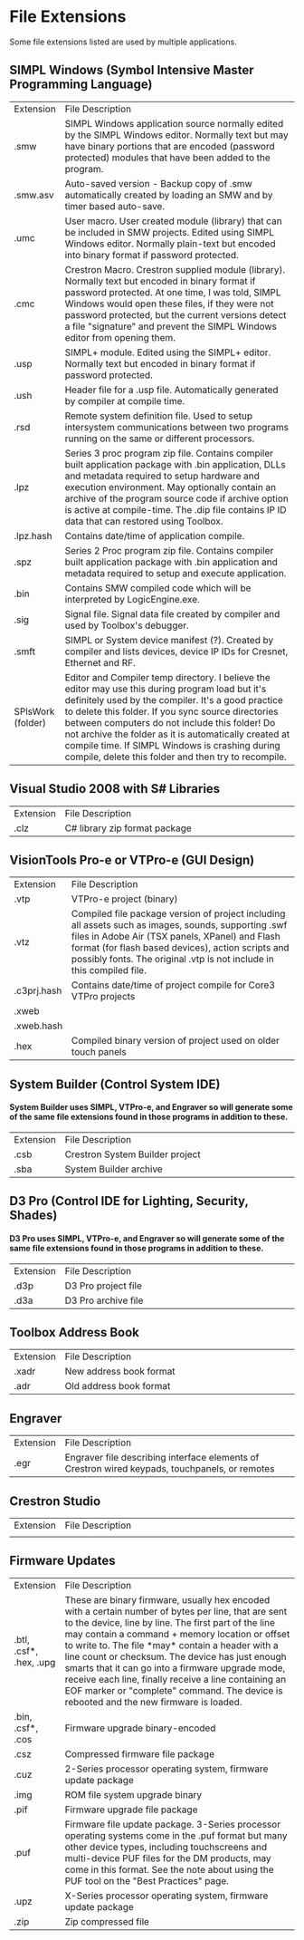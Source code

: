 # File Extensions #

Some file extensions listed are used by multiple applications.

## SIMPL Windows (Symbol Intensive Master Programming Language) ##
<table>
<tr>
<td width="10%">Extension</td>
<td width="90%">File Description</td>
</tr>

<tr>
<td>.smw</td>
<td>SIMPL Windows application source normally edited by the SIMPL Windows editor. Normally text but may have binary portions that are encoded (password protected) modules that have been added to the program.</td>
</tr>

<tr>
<td>.smw.asv</td>
<td>Auto-saved version - Backup copy of .smw automatically created by loading an SMW and by timer based auto-save.</td>
</tr>

<tr>
<td>.umc</td>
<td>User macro. User created module (library) that can be included in SMW projects. Edited using SIMPL Windows editor. Normally plain-text but encoded into binary format if password protected.</td>
</tr>

<tr>
<td>.cmc</td>
<td>Crestron Macro. Crestron supplied module (library). Normally text but encoded in binary format if password protected. At one time, I was told, SIMPL Windows would open these files, if they were not password protected, but the current versions detect a file "signature" and prevent the SIMPL Windows editor from opening them.</td>
</tr>

<tr>
<td>.usp</td>
<td>SIMPL+ module. Edited using the SIMPL+ editor. Normally text but encoded in binary format if password protected.</td>
</tr>

<tr>
<td>.ush</td>
<td>Header file for a .usp file. Automatically generated by compiler at compile time.</td>
</tr>

<tr>
<td>.rsd</td>
<td>Remote system definition file. Used to setup intersystem communications between two programs running on the same or different processors.</td>
</tr>

<tr>
<td>.lpz</td>
<td>Series 3 proc program zip file. Contains compiler built application package with .bin application, DLLs and metadata required to setup hardware and execution environment. May optionally contain an archive of the program source code if archive option is active at compile-time. The .dip file contains IP ID data that can restored using Toolbox.</td>
</tr>

<tr>
<td>.lpz.hash</td>
<td>Contains date/time of application compile.</td>
</tr>

<tr>
<td>.spz</td>
<td>Series 2 Proc program zip file. Contains compiler built application package with .bin application and metadata required to setup and execute application.</td>
</tr>

<tr>
<td>.bin</td>
<td>Contains SMW compiled code which will be interpreted by LogicEngine.exe.</td>
</tr>

<tr>
<td>.sig</td>
<td>Signal file. Signal data file created by compiler and used by Toolbox's debugger.</td>
</tr>

<tr>
<td>.smft</td>
<td>SIMPL or System device manifest (?). Created by compiler and lists devices, device IP IDs for Cresnet, Ethernet and RF.</td>
</tr>

<tr>
<td>SPlsWork (folder)</td>
<td>Editor and Compiler temp directory. I believe the editor may use this during program load but it's definitely used by the compiler. It's a good practice to delete this folder. If you sync source directories between computers do not include this folder! Do not archive the folder as it is automatically created at compile time. If SIMPL Windows is crashing during compile, delete this folder and then try to recompile.</td>
</tr>
</table>

## Visual Studio 2008 with S# Libraries ##
<table>
<tr>
<td width="10%">Extension</td>
<td width="90%">File Description</td>
</tr>

<tr>
<td>.clz</td>
<td>C# library zip format package</td>
</tr>
</table>


## VisionTools Pro-e or VTPro-e (GUI Design) ##
<table>
<tr>
<td width="10%">Extension</td>
<td width="90%">File Description</td>
</tr>

<tr>
<td>.vtp</td>
<td>VTPro-e project (binary)</td>
</tr>

<tr>
<td>.vtz</td>
<td>Compiled file package version of project including all assets such as images, sounds, supporting .swf files in Adobe Air (TSX panels, XPanel) and Flash format (for flash based devices), action scripts and possibly fonts. The original .vtp is not include in this compiled file.</td>
</tr>

<tr>
<td>.c3prj.hash</td>
<td>Contains date/time of project compile for Core3 VTPro projects</td>
</tr>

<tr>
<td>.xweb</td>
<td></td>
</tr>

<tr>
<td>.xweb.hash</td>
<td></td>
</tr>

<tr>
<td>.hex</td>
<td>Compiled binary version of project used on older touch panels</td>
</tr>

</table>

## System Builder (Control System IDE) ##
#### System Builder uses SIMPL, VTPro-e, and Engraver so will generate some of the same file extensions found in those programs in addition to these. ####
<table>
<tr>
<td width="10%">Extension</td>
<td width="90%">File Description</td>
</tr>

<tr>
<td>.csb</td>
<td>Crestron System Builder project</td>
</tr>

<tr>
<td>.sba</td>
<td>System Builder archive</td>
</tr>
</table>

## D3 Pro (Control IDE for Lighting, Security, Shades) ##
#### D3 Pro uses SIMPL, VTPro-e, and Engraver so will generate some of the same file extensions found in those programs in addition to these. ####
<table>
<tr>
<td width="10%">Extension</td>
<td width="90%">File Description</td>
</tr>

<tr>
<td>.d3p</td>
<td>D3 Pro project file</td>
</tr>

<tr>
<td>.d3a</td>
<td>D3 Pro archive file</td>
</tr>

</table>

## Toolbox Address Book ##
<table>
<tr>
<td width="10%">Extension</td>
<td width="90%">File Description</td>
</tr>

<tr>
<td>.xadr</td>
<td>New address book format</td>
</tr>

<tr>
<td>.adr</td>
<td>Old address book format</td>
</tr>

</table>


## Engraver ##
<table>
<tr>
<td width="10%">Extension</td>
<td width="90%">File Description</td>
</tr>

<tr>
<td>.egr</td>
<td>Engraver file describing interface elements of Crestron wired keypads, touchpanels, or remotes</td>
</tr>


</table>

## Crestron Studio ##
<table>
<tr>
<td width="10%">Extension</td>
<td width="90%">File Description</td>
</tr>

<tr>
<td></td>
<td></td>
</tr>

</table>

## Firmware Updates ##
<table>
<tr>
<td width="10%">Extension</td>
<td width="90%">File Description</td>
</tr>

<tr>
<td>.btl, .csf*, .hex, .upg</td>
<td>These are binary firmware, usually hex encoded with a certain number of bytes per line, that are sent to the device, line by line. The first part of the line may contain a command + memory location or offset to write to. The file *may* contain a header with a line count or checksum. The device has just enough smarts that it can go into a firmware upgrade mode, receive each line, finally receive a line containing an EOF marker or "complete" command. The device is rebooted and the new firmware is loaded.</td>
</tr>

<tr>
<td>.bin, .csf*, .cos</td>
<td>Firmware upgrade binary-encoded</td>
</tr>

<tr>
<td>.csz</td>
<td>Compressed firmware file package</td>
</tr>

<tr>
<td>.cuz</td>
<td>2-Series processor operating system, firmware update package</td>
</tr>

<tr>
<td>.img</td>
<td>ROM file system upgrade binary</td>
</tr>

<tr>
<td>.pif</td>
<td>Firmware upgrade file package</td>
</tr>

<tr>
<td>.puf</td>
<td>Firmware file update package. 3-Series processor operating systems come in the .puf format but many other device types, including touchscreens and multi-device PUF files for the DM products, may come in this format. See the note about using the PUF tool on the "Best Practices" page.</td>
</tr>

<tr>
<td>.upz</td>
<td>X-Series processor operating system, firmware update package</td>
</tr>

<tr>
<td>.zip</td>
<td>Zip compressed file</td>
</tr>

</table>


